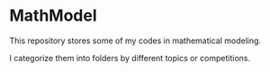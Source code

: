 # MathModel
This repository stores some of my codes in mathematical modeling.

I categorize them into folders by different topics or competitions.
